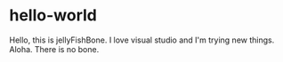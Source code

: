 # hello-world

Hello, this is jellyFishBone. I love visual studio and I'm trying new things. Aloha.
There is no bone.
